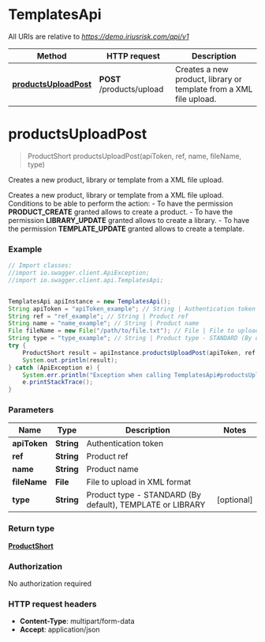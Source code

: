# TemplatesApi

All URIs are relative to *https://demo.iriusrisk.com/api/v1*

Method | HTTP request | Description
------------- | ------------- | -------------
[**productsUploadPost**](TemplatesApi.md#productsUploadPost) | **POST** /products/upload | Creates a new product, library or template from a XML file upload.


<a name="productsUploadPost"></a>
# **productsUploadPost**
> ProductShort productsUploadPost(apiToken, ref, name, fileName, type)

Creates a new product, library or template from a XML file upload.

Creates a new product, library or template from a XML file upload. Conditions to be able to perform the action: - To have the permission **PRODUCT_CREATE** granted allows to create a product. - To have the permission **LIBRARY_UPDATE** granted allows to create a library. - To have the permission **TEMPLATE_UPDATE** granted allows to create a template. 

### Example
```java
// Import classes:
//import io.swagger.client.ApiException;
//import io.swagger.client.api.TemplatesApi;


TemplatesApi apiInstance = new TemplatesApi();
String apiToken = "apiToken_example"; // String | Authentication token
String ref = "ref_example"; // String | Product ref
String name = "name_example"; // String | Product name
File fileName = new File("/path/to/file.txt"); // File | File to upload in XML format
String type = "type_example"; // String | Product type - STANDARD (By default), TEMPLATE or LIBRARY
try {
    ProductShort result = apiInstance.productsUploadPost(apiToken, ref, name, fileName, type);
    System.out.println(result);
} catch (ApiException e) {
    System.err.println("Exception when calling TemplatesApi#productsUploadPost");
    e.printStackTrace();
}
```

### Parameters

Name | Type | Description  | Notes
------------- | ------------- | ------------- | -------------
 **apiToken** | **String**| Authentication token |
 **ref** | **String**| Product ref |
 **name** | **String**| Product name |
 **fileName** | **File**| File to upload in XML format |
 **type** | **String**| Product type - STANDARD (By default), TEMPLATE or LIBRARY | [optional]

### Return type

[**ProductShort**](ProductShort.md)

### Authorization

No authorization required

### HTTP request headers

 - **Content-Type**: multipart/form-data
 - **Accept**: application/json

